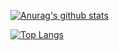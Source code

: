 [![Anurag's github stats](https://github-readme-stats.vercel.app/api?username=lshuining&show_icons=true&theme=calm)](https://github.com/anuraghazra/github-readme-stats)



[![Top Langs](https://github-readme-stats.vercel.app/api/top-langs/?username=lshuining&layout=compact&theme=calm)](https://github.com/anuraghazra/github-readme-stats)
